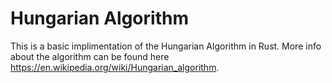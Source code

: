 # Hungarian Algorithm

This is a basic implimentation of the Hungarian Algorithm in Rust. More info about the algorithm can be found here https://en.wikipedia.org/wiki/Hungarian_algorithm.

